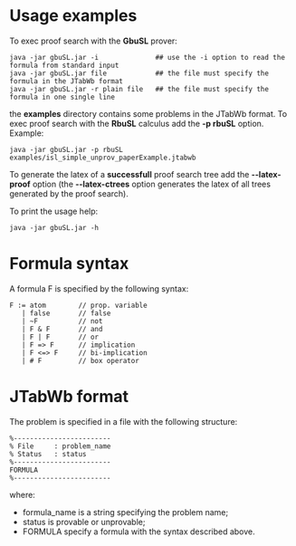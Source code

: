 # Usage examples

To exec proof search with the **GbuSL** prover:

```
java -jar gbuSL.jar -i              ## use the -i option to read the formula from standard input
java -jar gbuSL.jar file            ## the file must specify the formula in the JTabWb format
java -jar gbuSL.jar -r plain file   ## the file must specify the formula in one single line
```


the **examples** directory contains some problems in the JTabWb format.
To exec proof search with the **RbuSL** calculus add the **-p rbuSL**
option. Example:

```
java -jar gbuSL.jar -p rbuSL examples/isl_simple_unprov_paperExample.jtabwb
```

To generate the latex of a **successfull** proof search tree add the
**--latex-proof** option (the **--latex-ctrees** option generates the
latex of all trees generated by the proof search).

To print the usage help:

```
java -jar gbuSL.jar -h
```





# Formula syntax

A formula F is specified by the following syntax:

```
F := atom        // prop. variable
   | false       // false
   | ~F          // not 
   | F & F       // and
   | F | F       // or
   | F => F      // implication
   | F <=> F     // bi-implication
   | # F         // box operator
```

# JTabWb format

The problem is specified in a file with the following structure:

```
%------------------------
% File     : problem_name
% Status   : status
%------------------------
FORMULA
%------------------------
```

where:
- formula_name is a string specifying the problem name;
- status is provable or unprovable;
- FORMULA specify a formula with the syntax described above.